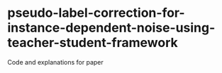 # pseudo-label-correction-for-instance-dependent-noise-using-teacher-student-framework
Code and explanations for paper
